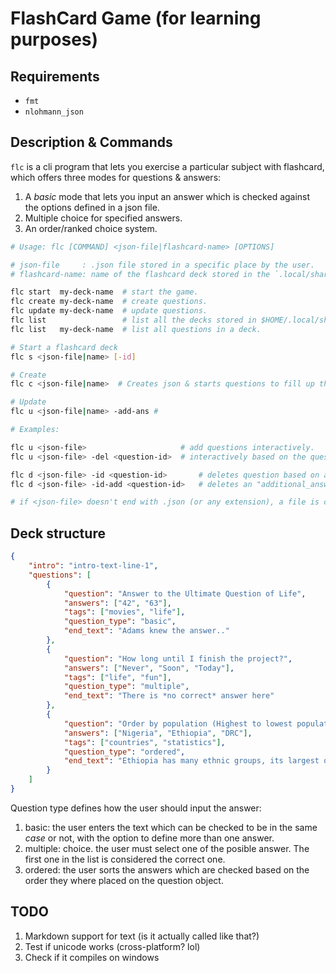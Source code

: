 # FlashCard Game (for learning purposes)

## Requirements

- `fmt`
- `nlohmann_json`

## Description & Commands

`flc` is a cli program that lets you exercise a particular subject with flashcard,
which offers three modes for questions & answers:  

1. A _basic_ mode that lets you input an answer which is checked against the options defined in a json file.
2. Multiple choice for specified answers.
3. An order/ranked choice system.

``` bash
# Usage: flc [COMMAND] <json-file|flashcard-name> [OPTIONS]

# json-file     : .json file stored in a specific place by the user.
# flashcard-name: name of the flashcard deck stored in the `.local/share/flc` folder.

flc start  my-deck-name  # start the game.
flc create my-deck-name  # create questions.
flc update my-deck-name  # update questions.
flc list                 # list all the decks stored in $HOME/.local/share/flc/decks.
flc list   my-deck-name  # list all questions in a deck.

# Start a flashcard deck
flc s <json-file|name> [-id] 

# Create
flc c <json-file|name>  # Creates json & starts questions to fill up the flashcards

# Update
flc u <json-file|name> -add-ans #

# Examples:

flc u <json-file>                     # add questions interactively.
flc u <json-file> -del <question-id>  # interactively based on the questions position.

flc d <json-file> -id <question-id>       # deletes question based on an id.
flc d <json-file> -id-add <question-id>   # deletes an "additional_answers" based on an id.

# if <json-file> doesn't end with .json (or any extension), a file is created/updated/used in `.config`.
```

## Deck structure

``` json
{
    "intro": "intro-text-line-1",
    "questions": [
        {
            "question": "Answer to the Ultimate Question of Life",
            "answers": ["42", "63"],
            "tags": ["movies", "life"],
            "question_type": "basic",
            "end_text": "Adams knew the answer.."
        },
        {
            "question": "How long until I finish the project?",
            "answers": ["Never", "Soon", "Today"],
            "tags": ["life", "fun"],
            "question_type": "multiple",
            "end_text": "There is *no correct* answer here"
        },
        {
            "question": "Order by population (Highest to lowest populated)",
            "answers": ["Nigeria", "Ethiopia", "DRC"],
            "tags": ["countries", "statistics"],
            "question_type": "ordered",
            "end_text": "Ethiopia has many ethnic groups, its largest one is the _Oromo_"
        }
    ]
}
```

Question type defines how the user should input the answer:

1. basic: the user enters the text which can be checked to be in the same _case_ or not,
   with the option to define more than one answer.
2. multiple: choice. the user must select one of the posible answer. The first one in the
   list is considered the correct one.
3. ordered: the user sorts the answers which are checked based on the order they where
   placed on the question object.

## TODO
1. Markdown support for text (is it actually called like that?)
2. Test if unicode works (cross-platform? lol)
3. Check if it compiles on windows
